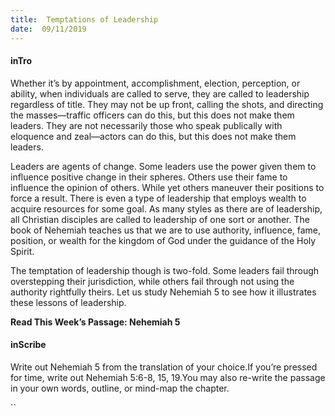 ```yaml
---
title:  Temptations of Leadership
date:  09/11/2019
---
```


#### inTro

Whether it’s by appointment, accomplishment, election, perception, or ability, when individuals are called to serve, they are called to leadership regardless of title. They may not be up front, calling the shots, and directing the masses—traffic officers can do this, but this does not make them leaders. They are not necessarily those who speak publically with eloquence and zeal—actors can do this, but this does not make them leaders.

Leaders are agents of change. Some leaders use the power given them to influence positive change in their spheres. Others use their fame to influence the opinion of others. While yet others maneuver their positions to force a result. There is even a type of leadership that employs wealth to acquire resources for some goal. As many styles as there are of leadership, all Christian disciples are called to leadership of one sort or another. The book of Nehemiah teaches us that we are to use authority, influence, fame, position, or wealth for the kingdom of God under the guidance of the Holy Spirit.

The temptation of leadership though is two-fold. Some leaders fail through overstepping their jurisdiction, while others fail through not using the authority rightfully theirs. Let us study Nehemiah 5 to see how it illustrates these lessons of leadership.

**Read This Week’s Passage: Nehemiah 5**

#### inScribe

Write out Nehemiah 5 from the translation of your choice.If you’re pressed for time, write out Nehemiah 5:6-8, 15, 19.You may also re-write the passage in your own words, outline, or mind-map the chapter.

``